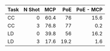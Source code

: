 | Task   |   N Shot |   MCP |   PoE |   PoE - MCP |
|:-------|---------:|------:|------:|------------:|
| CC     |        0 |  60.4 |  76   |        15.6 |
| CC     |        3 |  76.8 |  77   |         0.2 |
| LD     |        0 |  39.8 |  56   |        16.2 |
| LD     |        3 |  17.6 |  19.2 |         1.6 |